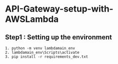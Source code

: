 ﻿# API-Gateway-setup-with-AWSLambda


## Step1 : Setting up the environment

```
1. python -m venv lambdamain_env
2. lambdamain_env\Scripts\activate
3. pip install -r requirements_dev.txt
```
